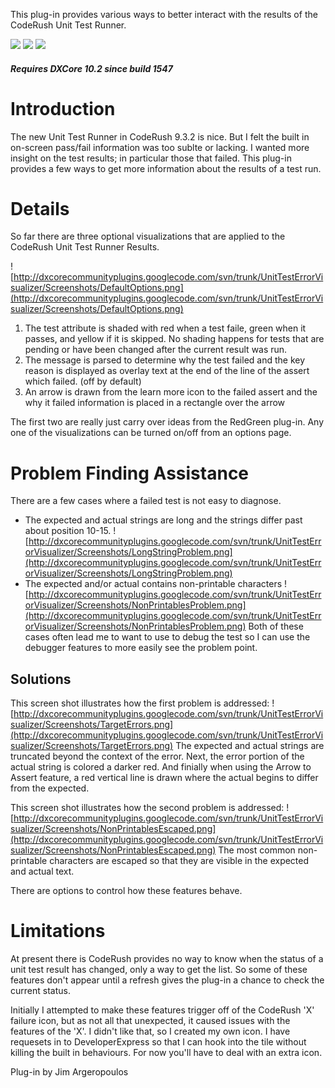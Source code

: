 This plug-in provides various ways to better interact with the results of the CodeRush Unit Test Runner.

[![](http://dxcorecommunityplugins.googlecode.com/svn/trunk/Common/Graphics/Download.png)](http://www.rorybecker.co.uk/DevExpress/Community/Plugins/UnitTestErrorVisualizer/)  [![](http://dxcorecommunityplugins.googlecode.com/svn/trunk/Common/Graphics/Screencast.png)](http://dxcorecommunityplugins.googlecode.com/svn/trunk/UnitTestErrorVisualizer/Screenshots/UnitTestErrorVisualizer_Demo.swf)    [![](http://dxcorecommunityplugins.googlecode.com/svn/trunk/Common/Graphics/InstallHelp.png)](http://code.google.com/p/dxcorecommunityplugins/wiki/InstallInstructions)
##### Requires DXCore 10.2 since build 1547 #####
# Introduction #

The new Unit Test Runner in CodeRush 9.3.2 is nice. But I felt the built in on-screen pass/fail information was too sublte or lacking. I wanted more insight on the test results; in particular those that failed. This plug-in provides a few ways to get more information about the results of a test run.

# Details #

So far there are three optional visualizations that are applied to the CodeRush Unit Test Runner Results.

![http://dxcorecommunityplugins.googlecode.com/svn/trunk/UnitTestErrorVisualizer/Screenshots/DefaultOptions.png](http://dxcorecommunityplugins.googlecode.com/svn/trunk/UnitTestErrorVisualizer/Screenshots/DefaultOptions.png)
  1. The test attribute is shaded with red when a test faile, green when it passes, and yellow if it is skipped. No shading happens for tests that are pending or have been changed after the current result was run.
  1. The message is parsed to determine why the test failed and the key reason is displayed as overlay text at the end of the line of the assert which failed. (off by default)
  1. An arrow is drawn from the learn more icon to the failed assert and the why it failed information is placed in a rectangle over the arrow

The first two are really just carry over ideas from the RedGreen plug-in. Any one of the visualizations can be turned on/off from an options page.

# Problem Finding Assistance #
There are a few cases where a failed test is not easy to diagnose.
  * The expected and actual strings are long and the strings differ past about position 10-15. ![http://dxcorecommunityplugins.googlecode.com/svn/trunk/UnitTestErrorVisualizer/Screenshots/LongStringProblem.png](http://dxcorecommunityplugins.googlecode.com/svn/trunk/UnitTestErrorVisualizer/Screenshots/LongStringProblem.png)
  * The expected and/or actual contains non-printable characters ![http://dxcorecommunityplugins.googlecode.com/svn/trunk/UnitTestErrorVisualizer/Screenshots/NonPrintablesProblem.png](http://dxcorecommunityplugins.googlecode.com/svn/trunk/UnitTestErrorVisualizer/Screenshots/NonPrintablesProblem.png)
Both of these cases often lead me to want to use to debug the test so I can use the debugger features to more easily see the problem point.

## Solutions ##
This screen shot illustrates how the first problem is addressed: ![http://dxcorecommunityplugins.googlecode.com/svn/trunk/UnitTestErrorVisualizer/Screenshots/TargetErrors.png](http://dxcorecommunityplugins.googlecode.com/svn/trunk/UnitTestErrorVisualizer/Screenshots/TargetErrors.png)
The expected and actual strings are truncated beyond the context of the error. Next, the error portion of the actual string is colored a darker red. And finially when using the Arrow to Assert feature, a red vertical line is drawn where the actual begins to differ from the expected.

This screen shot illustrates how the second problem is addressed: ![http://dxcorecommunityplugins.googlecode.com/svn/trunk/UnitTestErrorVisualizer/Screenshots/NonPrintablesEscaped.png](http://dxcorecommunityplugins.googlecode.com/svn/trunk/UnitTestErrorVisualizer/Screenshots/NonPrintablesEscaped.png)
The most common non-printable characters are escaped so that they are visible in the expected and actual text.

There are options to control how these features behave.
# Limitations #
At present there is CodeRush provides no way to know when the status of a unit test result has changed, only a way to get the list. So some of these features don't appear until a refresh gives the plug-in a chance to check the current status.

Initially I attempted to make these features trigger off of the CodeRush 'X' failure icon, but as not all that unexpected, it caused issues with the features of the 'X'. I didn't like that, so I created my own icon. I have requesets in to DeveloperExpress so that I can hook into the tile without killing the built in behaviours. For now you'll have to deal with an extra icon.

Plug-in by Jim Argeropoulos